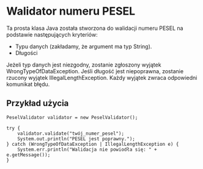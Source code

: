 # Walidator numeru PESEL

Ta prosta klasa Java została stworzona do walidacji numeru PESEL na podstawie następujących kryteriów:

- Typu danych (zakładamy, że argument ma typ String).
- Długości

Jeżeli typ danych jest niezgodny, zostanie zgłoszony wyjątek WrongTypeOfDataException.
Jeśli długość jest niepoprawna, zostanie rzucony wyjątek IllegalLengthException. 
Każdy wyjątek zwraca odpowiedni komunikat błędu.

## Przykład użycia

    PeselValidator validator = new PeselValidator();
    
    try {
        validator.validate("twój_numer_pesel");
        System.out.println("PESEL jest poprawny.");
    } catch (WrongTypeOfDataException | IllegalLengthException e) {
        System.err.println("Walidacja nie powiodła się: " + e.getMessage());
    }
